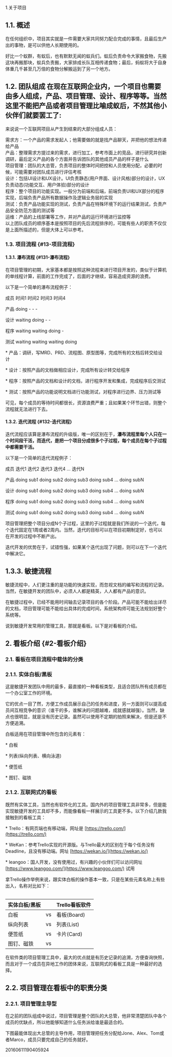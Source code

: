 1.关于项目

## 1.1. 概述

在任何组织中，项目其实就是一件需要大家共同努力配合完成的事情，且最后生产出的事物，是可以供他人长期使用的。

好比一个蚁群，有蚁后，也有默默无闻的蚁兵们。蚁后负责命令大家搬食物，先搬这块再搬那块，蚁兵负责搬，大家排成长队互相传递食物；最后，蚂蚁将大于自身体重几千甚至几万倍的食物分解搬运到了另一个地方。

## 1.2. 团队组成 在现在互联网企业内，一个项目也需要由多人组成，产品、项目管理、设计、程序等等。当然这里不能把产品或者项目管理比喻成蚁后，不然其他小伙伴们就要罢工了:

来说说一个互联网项目从产生到结束的大部分组成人员：

需求方：一个产品的需求发起人；他需要做的就是找产品聊天，并把他的想法传递给产品  
产品：整理需求方提过来的需求，进行加工，参考市面上的竞品，进行研究并创新调研，最后定义产品的各个方面并告诉团队的其他成员产品的样子是什么  
项目管理：团队的大总管，负责项目的整体时间把控和人员使用分配，必要的时候，可能需要对团队成员进行评估考核  
设计：包括UI设计和UX设计。UI负责静态\(用户界面、设计风格\)部分的设计，UX负责动态\(功能交互、用户体验\)部分的设计  
程序：整个项目的功能实现。一般分为前端和后端，前端负责UI和UX部分的程序实现，后端负责产品所有数据操作及逻辑业务层的实现  
测试：负责产品功能实现的测试，负责产品在特殊环境下的运行结果测试，负责产品安全防范方面的测试等  
运维：产品的上线部署等工作，并对产品的运行环境进行监控等  
以上团队成员的顺序基本是按照项目的先后流程排序的，可能有些人的职责不仅仅是上面所描述的，但是大体上可以参考。

### 1.3. 项目流程 {#13-项目流程}

#### 1.3.1. 瀑布流程 {#131-瀑布流程}

在项目管理的初期，大家基本都是按照这种流程来进行项目开发的，类似于计算机的单线程计算，前面的工作完成了，后面的才继续，容易造成资源的浪费。

以下是一个简单的瀑布流程例子：

成员    时间1    时间2    时间3    时间4

产品    doing    -    -    -

设计    waiting    doing    -    -

程序    waiting    waiting    doing    -

测试    waiting    waiting    waiting    doing

\* 产品：调研，写MRD、PRD、流程图、原型图等，完成所有的文档后转交给设计

\* 设计：按照产品的文档做相应设计，完成所有设计转交给程序

\* 程序：按照产品的文档和设计的文档，进行程序开发和集成，完成程序后交测试

\* 测试：按照产品的功能说明文档进行功能测试，对程序进行边界、压力测试等

可见，每个成员的等待时间都很长，资源浪费严重；且如果某个环节出错，则整个流程就无法进行下去。

#### 1.3.2. 迭代流程 {#132-迭代流程}

迭代流程应该算是瀑布流程的升级版，唯一的区别在于，**瀑布流程里每个人只在一个时间段干活，而迭代，是把一个项目分成很多个子过程，每个成员在每个子过程中都需要干活。**

以下是一个简单的迭代流程例子：

成员    迭代1    迭代2    迭代3    迭代4    …    迭代N

产品    doing sub1    doing sub2    doing sub3    doing sub4    …    doing subN

设计    doing sub1    doing sub2    doing sub3    doing sub4    …    doing subN

程序    doing sub1    doing sub2    doing sub3    doing sub4    …    doing subN

测试    doing sub1    doing sub2    doing sub3    doing sub4    …    doing subN

项目管理把整个项目分成N个子过程，这里的子过程就是我们所说的一个迭代，每个迭代固定在1周或者2周内。当然，迭代的目标可以在项目初期制定好，也可以在开发的过程中不断产出。

迭代开发的优势在于，试错性强，如果某个迭代出现了问题，则可以在下一个迭代中解决它。

## 1.3.3. 敏捷流程

敏捷流程中，人们更注重的是功能的快速实现，而忽视文档的编写和流程的记录。当然，在敏捷开发的团队中，必须人人都是精英，人人都有产品的意识。

在敏捷过程中，已经不能用时间轴去记录项目的各个阶段。产品可能不能给出详尽的文档，项目管理可能不能给出具体的完成时间，系统架构师可能无法规划好整个系统等。

说到敏捷开发常用的管理工具，那就是看板。以下是对看板的介绍。

## 2. 看板介绍 {#2-看板介绍}

### 2.1. 看板在项目流程中载体的分类

### 2.1.1. 实体白板/黑板

这是敏捷开发团队中用的最多，最直接的一种看板类型，且适合团队所有成员都在一个办公室工作的环境。

它的优点一目了然，方便工作成员展示自己的任务和进度，另一方面则可以提高成员间互相竞争的意识（谁干的多，谁解决的问题越难，成就感就越强）。当然，缺点也很明显，就是没有历史记录。虽然可以使用不定期的拍照来解决，但是还是不方便追溯。

白板适用在项目管理中所包含的元素有：

\* 白板

\* 列表\(纵向列表、横向泳道\)

\* 便签纸

\* 图钉、磁铁

### 2.1.2. 互联网式的看板

既然有实体工具，当然也有软件化的工具。国内外的项目管理工具非常多，但是能实现敏捷开发的工具却不多，而能像看板一样展示的工具更不多。以下介绍几款我接触到的看板工具：

\* Trello：有网页端也有移动端，网址是 [https://trello.com/](https://trello.com/)

\* WeKan：参考Trello实现的开源版。与Trello最大的区别在于每个任务没有Deadline，且没有移动端。网址 [https://wekan.io/](https://wekan.io/)

\* leangoo：国人开发，没有使用过，有兴趣的小伙伴们可以访问网址 [https://www.leangoo.com/](https://www.leangoo.com/) 试用

拿Trello操作举例来说，跟实体白板的操作基本一致，只是在某些元素名称上有些出入，名称对比如下：

|  |
| :--- |


| 实体白板/黑板 |  | Trello看板软件 |
| :--- | :--- | :--- |
| 白板 | vs | 看板\(Board\) |
| 纵向列表 | vs | 列表\(List\) |
| 便签纸 | vs | 卡片\(Card\) |
| 图钉、磁铁 | vs |  |

在软件类的项目管理工具中，最大的优点就是有历史记录的追溯，方便查询快照，而且对于一个成员在异地工作的团体来说，互联网式的看板工具是一种最好的选择。

## 2.2. 项目管理在看板中的职责分类

### 2.2.1. 项目管理主导型

在之前的团队组成中说过，项目管理是整个团队的大总管，他非常清楚团队中各个成员的优缺点，所以他能够知道什么任务派给谁是最适合的。

下图最能体现出大总管的主导作用，项目管理把任务分配给Jone、Alex、Tom或者Marco，成员只要完成自己的任务就好。

20160611190405924

